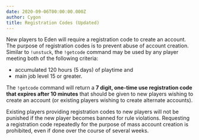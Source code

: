 ```yaml
---
date: 2020-09-06T00:00:00.000Z
author: Cygon
title: Registration Codes (Updated)
---
```

New players to Eden will require a registration code to create an account. The purpose of registration codes is to prevent abuse of account creation. Similar to `!unstuck`, the `!getcode` command may be used by any player meeting both of the following criteria:

- accumulated 120 hours (5 days) of playtime and
- main job level 15 or greater.

The `!getcode` command will return a **7 digit, one-time use registration code that expires after 10 minutes** that should be given to new players wishing to create an account (or existing players wishing to create alternate accounts).

Existing players providing registration codes to new players will not be punished if the new player becomes banned for rule violations. Requesting a registration code repeatedly for the purpose of mass account creation is prohibited, even if done over the course of several weeks.
